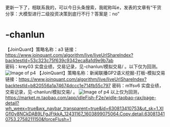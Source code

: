更新一下了，相联系我的，可以今日头条搜索，我昵称叫e，发表的文章有“干货分享：大模型进行二级投资决策到底行不行？答案是：no”
# -chanlun 
 【JoinQuant】策略名称：a3 链接：https://www.joinquant.com/algorithm/live/liveUrlShareIndex?backtestId=53c323c75f639c9342eca8a1d9e9b7ab  
密码：krey03
实盘业绩，交易记录，见-chanlun/模拟交易/ 。以下仅为回测。
![Image of p4](https://github.com/tomcat123a/-chanlun/blob/master/zoushileixing/2017_01.png)
【JoinQuant】策略名称：新闻联播GP2语义挖掘-打板-模拟交易  链接：https://www.joinquant.com/algorithm/live/liveUrlShareIndex?backtestId=b820556a1a74674dccc1e714fb55c797  密码：m1fsv6
 实盘业绩，交易记录，见-chanlun/模拟交易/ 。
![Image of p4](https://github.com/tomcat123a/-chanlun/blob/master/zoushileixing/GPT2.png)
以上仅为回测，
 https://market.m.taobao.com/app/idleFish-F2e/widle-taobao-rax/page-detail?wh_weex=true&wx_navbar_transparent=true&id=630813410753&ut_sk=1.XIGfl0y8NCkDAB9LFgJFtkkA_12431167_1603899075064.Copy.detail.630813410753.2758211150&forceFlush=1
 
